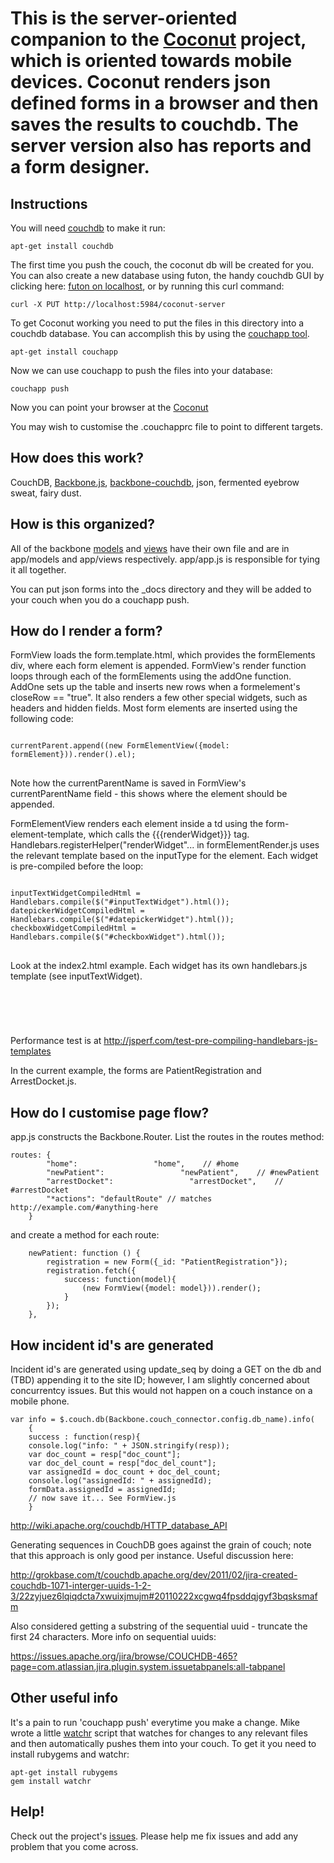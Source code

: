 This is the server-oriented companion to the [Coconut](https://github.com/vetula/coconut) project, which is oriented towards mobile devices. 
Coconut renders json defined forms in a browser and then saves the results to couchdb. The server version also has reports and a form designer.
=========================================================================================

Instructions
------------

You will need [couchdb](http://couchdb.apache.org/) to make it run:

    apt-get install couchdb

The first time you push the couch, the coconut db will be created for you. You can also create a new database using futon, the handy couchdb GUI by clicking here: [futon on localhost](http://localhost:5984/_utils), or by running this curl command:

    curl -X PUT http://localhost:5984/coconut-server

To get Coconut working you need to put the files in this directory into a couchdb database. You can accomplish this by using the
[couchapp tool](http://couchapp.org/page/couchapp-python).

    apt-get install couchapp

Now we can use couchapp to push the files into your database:

    couchapp push

Now you can point your browser at the [Coconut](http://localhost:5984/coconut-server/_design/coconut-server/index.html)

You may wish to customise the .couchapprc file to point to different targets.

How does this work?
-------------------

CouchDB, [Backbone.js](http://documentcloud.github.com/backbone), [backbone-couchdb](https://github.com/janmonschke/backbone-couchdb), json, fermented eyebrow sweat, fairy dust.


How is this organized?
----------------------

All of the backbone [models](http://documentcloud.github.com/backbone/#Model) and [views](http://documentcloud.github.com/backbone/#Model) have their own file and are in app/models and app/views respectively. app/app.js is responsible for tying it all together.

You can put json forms into the \_docs directory and they will be added to your couch when you do a couchapp push.

How do I render a form?
----------------------

FormView loads the form.template.html, which provides the formElements div, where each form element is appended. FormView's render
function loops through each of the formElements using the addOne function. AddOne sets up the table and inserts new rows when a formelement's closeRow == "true".
It also renders a few other special widgets, such as headers and hidden fields. 
Most form elements are inserted using the following code:
<pre><code>
currentParent.append((new FormElementView({model: formElement})).render().el);
</code>
</pre>
Note how the currentParentName is saved in FormView's currentParentName field - this shows where the element should be appended.

FormElementView renders each element inside a td using the form-element-template, which calls the {{{renderWidget}}} tag.
Handlebars.registerHelper("renderWidget"... in formElementRender.js uses the relevant template based on the inputType for the element. 
Each widget is pre-compiled before the loop:
<pre>
<code>
inputTextWidgetCompiledHtml = Handlebars.compile($("#inputTextWidget").html());
datepickerWidgetCompiledHtml = Handlebars.compile($("#datepickerWidget").html());
checkboxWidgetCompiledHtml = Handlebars.compile($("#checkboxWidget").html());
</code>
</pre>
Look at the index2.html example. Each widget has its own handlebars.js template (see inputTextWidget).  
<pre>
<code>
<script id="dropdownWidget" type="text/x-handlebars-template">
	<select id='{{identifier}}' {{#options}}data-{{name}}='{{value}}' {{/options}} name='{{identifier}}'>
	{{#dropdown enumerations}}
	{{/dropdown}}
	</select>
</script>
</code>
</pre>

Performance test is at http://jsperf.com/test-pre-compiling-handlebars-js-templates

In the current example, the forms are PatientRegistration and ArrestDocket.js.

How do I customise page flow?
-----------------

app.js constructs the Backbone.Router. List the routes in the routes method:
    
    routes: {
        	"home":                 "home",    // #home
        	"newPatient":                 "newPatient",    // #newPatient
        	"arrestDocket":                 "arrestDocket",    // #arrestDocket
            "*actions": "defaultRoute" // matches http://example.com/#anything-here
        }
     
and create a method for each route:
    
        newPatient: function () {
        	registration = new Form({_id: "PatientRegistration"});
        	registration.fetch({
        		success: function(model){
        			(new FormView({model: model})).render(); 
        		}
        	});
        },

How incident id's are generated
-----------------

Incident id's are generated using update_seq by doing a GET on the db and (TBD) appending it to the site ID; however, I am slightly concerned about concurrentcy issues. 
But this would not happen on a couch instance on a mobile phone.

    var info = $.couch.db(Backbone.couch_connector.config.db_name).info(
	    {
		success : function(resp){
		console.log("info: " + JSON.stringify(resp));
		var doc_count = resp["doc_count"];
		var doc_del_count = resp["doc_del_count"];
		var assignedId = doc_count + doc_del_count;
		console.log("assignedId: " + assignedId);
		formData.assignedId = assignedId;
		// now save it... See FormView.js
		}

http://wiki.apache.org/couchdb/HTTP_database_API

Generating sequences in CouchDB goes against the grain of couch; note that this approach is only good per instance. Useful discussion here:

http://grokbase.com/t/couchdb.apache.org/dev/2011/02/jira-created-couchdb-1071-interger-uuids-1-2-3/22zyjuez6lqiqdcta7xwuixjmujm#20110222xcgwq4fpsddqjgyf3bqsksmafm

Also considered getting a substring of the sequential uuid - truncate the first 24 characters. More info on sequential uuids: 

https://issues.apache.org/jira/browse/COUCHDB-465?page=com.atlassian.jira.plugin.system.issuetabpanels:all-tabpanel
           
Other useful info
-----------------

It's a pain to run 'couchapp push' everytime you make a change. Mike wrote a little [watchr](http://rubygems.org/gems/watchr) script that watches for changes to any relevant files and then automatically pushes them into your couch. To get it you need to install rubygems and watchr:

    apt-get install rubygems
    gem install watchr

Help!
----
Check out the project's [issues](https://github.com/vetula/coconut-server/issues). Please help me fix issues and add any problem that you come across.
